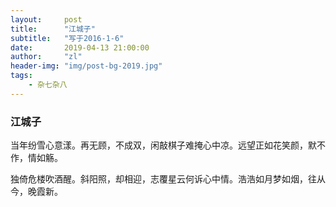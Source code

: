 ```yaml
---
layout:     post
title:      "江城子"
subtitle:   "写于2016-1-6"
date:       2019-04-13 21:00:00
author:     "zl"
header-img: "img/post-bg-2019.jpg"
tags:
    - 杂七杂八
---
```


### 江城子

当年纷雪心意漾。再无顾，不成双，闲敲棋子难掩心中凉。远望正如花笑颜，默不作，情如觞。

独倚危楼吹酒醒。斜阳照，却相迎，志覆星云何诉心中情。浩浩如月梦如烟，往从今，晚霞新。

